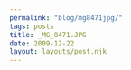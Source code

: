 ```yaml
---
permalink: "blog/mg8471jpg/"
tags: posts
title: _MG_8471.JPG
date: 2009-12-22
layout: layouts/post.njk
---
```


